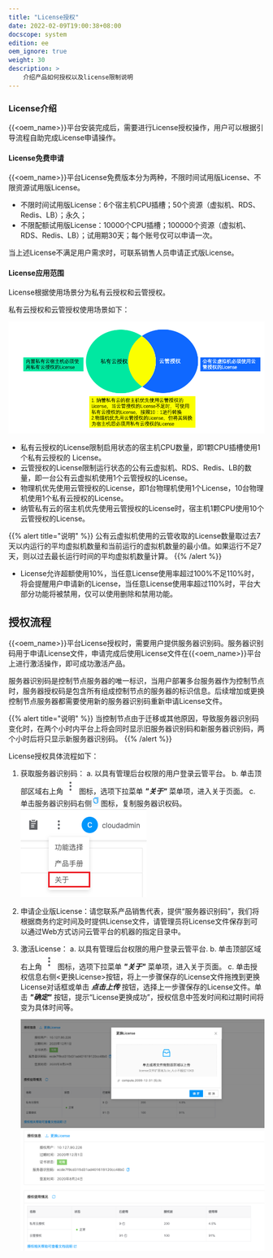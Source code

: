 ```yaml
---
title: "License授权"
date: 2022-02-09T19:00:38+08:00
docscope: system
edition: ee
oem_ignore: true
weight: 30
description: >
    介绍产品如何授权以及license限制说明
---
```


### License介绍

{{<oem_name>}}平台安装完成后，需要进行License授权操作，用户可以根据引导流程自助完成License申请操作。

#### License免费申请

{{<oem_name>}}平台License免费版本分为两种，不限时间试用版License、不限资源试用版License。

- 不限时间试用版License：6个宿主机CPU插槽；50个资源（虚拟机、RDS、Redis、LB）；永久；
- 不限配额试用版License：10000个CPU插槽；100000个资源（虚拟机、RDS、Redis、LB）；试用期30天；每个账号仅可以申请一次。

当上述License不满足用户需求时，可联系销售人员申请正式版License。


#### License应用范围

License根据使用场景分为私有云授权和云管授权。

私有云授权和云管授权使用场景如下：

![](../../images/licenseinfo1.png)

- 私有云授权的License限制启用状态的宿主机CPU数量，即1颗CPU插槽使用1个私有云授权的 License。
- 云管授权的License限制运行状态的公有云虚拟机、RDS、Redis、LB的数量，即一台公有云虚拟机使用1个云管授权的License。
- 物理机优先使用云管授权的License，即1台物理机使用1个License，10台物理机使用1个私有云授权的License。
- 纳管私有云的宿主机优先使用云管授权的License时，宿主机1颗CPU使用10个云管授权的License。

{{% alert title="说明" %}}
公有云虚拟机使用的云管收取的License数量取过去7天以内运行的平均虚拟机数量和当前运行的虚拟机数量的最小值。如果运行不足7天，则以过去最长运行时间的平均虚拟机数量计算。
{{% /alert %}}

- License允许超额使用10%，当任意License使用率超过100%不足110%时，将会提醒用户申请新的License，当任意License使用率超过110%时，平台大部分功能将被禁用，仅可以使用删除和禁用功能。

## 授权流程

{{<oem_name>}}平台License授权时，需要用户提供服务器识别码。服务器识别码用于申请License文件，申请完成后使用License文件在{{<oem_name>}}平台上进行激活操作，即可成功激活产品。

服务器识别码是控制节点服务器的唯一标识，当用户部署多台服务器作为控制节点时，服务器授权码是包含所有组成控制节点的服务器的标识信息。后续增加或更换控制节点服务器都需要使用新的服务器识别码重新申请License文件。

{{% alert title="说明" %}}
当控制节点由于迁移或其他原因，导致服务器识别码变化时，在两个小时内平台上将会同时显示旧服务器识别码和新服务器识别码，两个小时后将只显示新服务器识别码。
{{% /alert %}}

License授权具体流程如下：

1. 获取服务器识别码：
   a. 以具有管理后台权限的用户登录云管平台。
   b. 单击顶部区域右上角![](../../images/more.png)图标，选项下拉菜单 **_"关于"_** 菜单项，进入关于页面。
   c. 单击服务器识别码右侧![](../../images/copy1.png)图标，复制服务器识权码。 
   ![](../../images/license.png) 
   
2. 申请企业版License：请您联系产品销售代表，提供“服务器识别码”，我们将根据商务约定时间及时提供License文件，请管理员将License文件保存到可以通过Web方式访问云管平台的机器的指定目录中。
3. 激活License：
   a. 以具有管理后台权限的用户登录云管平台.
   b. 单击顶部区域右上角![](../../images/more.png)图标，选项下拉菜单 **_"关于"_** 菜单项，进入关于页面。
   c. 单击授权信息右侧<更换License>按钮，将上一步骤保存的License文件拖拽到更换License对话框或单击 **_点击上传_** 按钮，选择上一步骤保存的License文件。单击 **_"确定"_** 按钮，提示“License更换成功”，授权信息中签发时间和过期时间将变为具体时间等。
   
   ![](../../images/licensechange.png)
   ![](../../images/licensesuccess.png)

 